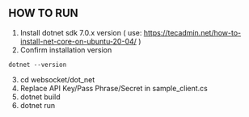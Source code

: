 ## HOW TO RUN

1. Install dotnet sdk 7.0.x version ( use: https://tecadmin.net/how-to-install-net-core-on-ubuntu-20-04/ )
2. Confirm installation version
```
dotnet --version
```
3. cd websocket/dot_net
4. Replace API Key/Pass Phrase/Secret in sample_client.cs
5. dotnet build
6. dotnet run
